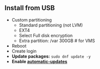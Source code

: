 ## Install from USB

- Custom partitioning
    - Standard partitioning (not LVM)
    - EXT4
    - Select Full disk encryption
    - Extra partition:  /var 300GB # for VMS
- Reboot
- Create login
- **Update packages:**  `sudo dnf update -y`  
- **Enable [automatic-updates](automatic-updates.md)**  